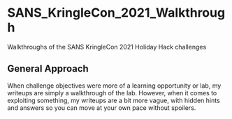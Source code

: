 # SANS_KringleCon_2021_Walkthrough
Walkthroughs of the SANS KringleCon 2021 Holiday Hack challenges

## General Approach
When challenge objectives were more of a learning opportunity or lab, my writeups are simply a walkthrough of the lab. However, when it comes to exploiting something, my writeups are a bit more vague, with hidden hints and answers so you can move at your own pace without spoilers.
